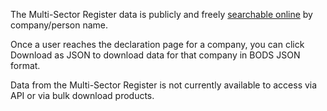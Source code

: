 The Multi-Sector Register data is publicly and freely [searchable online](https://www.e-register.am/en/search) by company/person name. 

Once a user reaches the declaration page for a company, you can click Download as JSON to download data for that company in BODS JSON format.

Data from the Multi-Sector Register is not currently available to access via API or via bulk download products. 
